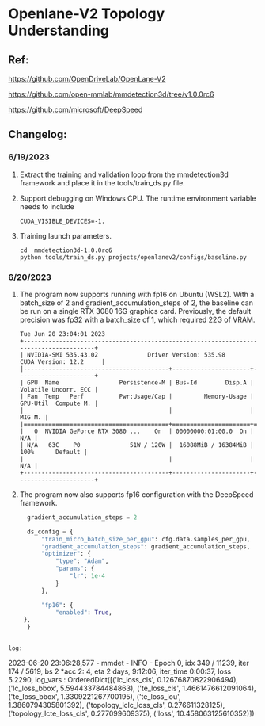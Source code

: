 # Openlane-V2 Topology Understanding
## Ref:

https://github.com/OpenDriveLab/OpenLane-V2

https://github.com/open-mmlab/mmdetection3d/tree/v1.0.0rc6

https://github.com/microsoft/DeepSpeed

## Changelog:

### 6/19/2023

1. Extract the training and validation loop from the mmdetection3d framework and place it in the tools/train_ds.py file.

2. Support debugging on Windows CPU. The runtime environment variable needs to include 
   ```shell
   CUDA_VISIBLE_DEVICES=-1.
   ```

3. Training launch parameters.

   ```shell
   cd  mmdetection3d-1.0.0rc6
   python tools/train_ds.py projects/openlanev2/configs/baseline.py
   ```

### 6/20/2023

1.  The program now supports running with  fp16 on Ubuntu (WSL2). With a batch_size of 2 and gradient_accumulation_steps of 2, the baseline can be run on a single RTX 3080 16G graphics card. Previously, the default precision was fp32 with a batch_size of 1, which required 22G of VRAM.

    ```
    Tue Jun 20 23:04:01 2023
    +---------------------------------------------------------------------------------------+
    | NVIDIA-SMI 535.43.02              Driver Version: 535.98       CUDA Version: 12.2     |
    |-----------------------------------------+----------------------+----------------------+
    | GPU  Name                 Persistence-M | Bus-Id        Disp.A | Volatile Uncorr. ECC |
    | Fan  Temp   Perf          Pwr:Usage/Cap |         Memory-Usage | GPU-Util  Compute M. |
    |                                         |                      |               MIG M. |
    |=========================================+======================+======================|
    |   0  NVIDIA GeForce RTX 3080 ...    On  | 00000000:01:00.0  On |                  N/A |
    | N/A   63C    P0              51W / 120W |  16088MiB / 16384MiB |    100%      Default |
    |                                         |                      |                  N/A |
    +-----------------------------------------+----------------------+----------------------+
    ```


2. The program now also supports fp16 configuration with the DeepSpeed framework.

     ```python
       gradient_accumulation_steps = 2

       ds_config = {
           "train_micro_batch_size_per_gpu": cfg.data.samples_per_gpu,
           "gradient_accumulation_steps": gradient_accumulation_steps,
           "optimizer": {
               "type": "Adam",
               "params": {
                   "lr": 1e-4
               }
           },

           "fp16": {
               "enabled": True,    
      },
       }
```

log:

```
2023-06-20 23:06:28,577 - mmdet - INFO - Epoch 0, idx 349 / 11239, iter 174 / 5619, bs 2 *acc 2: 4, eta 2 days, 9:12:06, iter_time 0:00:37, loss 5.2290, log_vars : OrderedDict([('lc_loss_cls', 0.12676870822906494), ('lc_loss_bbox', 5.594433784484863), ('te_loss_cls', 1.4661476612091064), ('te_loss_bbox', 1.3309221267700195), ('te_loss_iou', 1.3860794305801392), ('topology_lclc_loss_cls', 0.276611328125), ('topology_lcte_loss_cls', 0.277099609375), ('loss', 10.458063125610352)])
```





